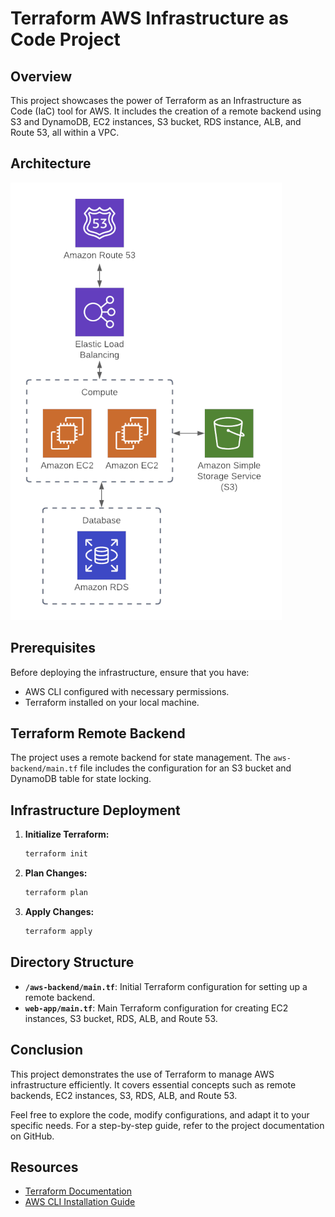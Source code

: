 # Terraform AWS Infrastructure as Code Project

## Overview

This project showcases the power of Terraform as an Infrastructure as Code (IaC) tool for AWS. It includes the creation of a remote backend using S3 and DynamoDB, EC2 instances, S3 bucket, RDS instance, ALB, and Route 53, all within a VPC.

## Architecture
![](web-app/architecture.png)

## Prerequisites

Before deploying the infrastructure, ensure that you have:

- AWS CLI configured with necessary permissions.
- Terraform installed on your local machine.

## Terraform Remote Backend

The project uses a remote backend for state management. The `aws-backend/main.tf` file includes the configuration for an S3 bucket and DynamoDB table for state locking.

## Infrastructure Deployment

1. **Initialize Terraform:**

    ```bash
    terraform init
    ```

2. **Plan Changes:**

    ```bash
    terraform plan
    ```

3. **Apply Changes:**

    ```bash
    terraform apply
    ```

## Directory Structure

- **`/aws-backend/main.tf`**: Initial Terraform configuration for setting up a remote backend.
- **`web-app/main.tf`**: Main Terraform configuration for creating EC2 instances, S3 bucket, RDS, ALB, and Route 53.

## Conclusion

This project demonstrates the use of Terraform to manage AWS infrastructure efficiently. It covers essential concepts such as remote backends, EC2 instances, S3, RDS, ALB, and Route 53.

Feel free to explore the code, modify configurations, and adapt it to your specific needs. For a step-by-step guide, refer to the project documentation on GitHub.

## Resources

- [Terraform Documentation](https://www.terraform.io/docs/index.html)
- [AWS CLI Installation Guide](https://docs.aws.amazon.com/cli/latest/userguide/install-cliv2.html)
